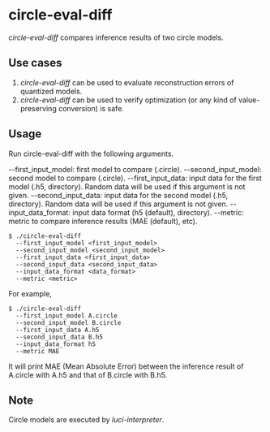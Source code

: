 # circle-eval-diff

_circle-eval-diff_ compares inference results of two circle models.

## Use cases

1. _circle-eval-diff_ can be used to evaluate reconstruction errors of quantized models.
2. _circle-eval-diff_ can be used to verify optimization (or any kind of value-preserving conversion) is safe.

## Usage

Run circle-eval-diff with the following arguments.

--first_input_model: first model to compare (.circle).
--second_input_model: second model to compare (.circle).
--first_input_data: input data for the first model (.h5, directory). Random data will be used if this argument is not given.
--second_input_data: input data for the second model (.h5, directory). Random data will be used if this argument is not given.
--input_data_format: input data format (h5 (default), directory).
--metric: metric to compare inference results (MAE (default), etc).

```
$ ./circle-eval-diff
  --first_input_model <first_input_model>
  --second_input_model <second_input_model>
  --first_input_data <first_input_data>
  --second_input_data <second_input_data>
  --input_data_format <data_format>
  --metric <metric>
```

For example,
```
$ ./circle-eval-diff
  --first_input_model A.circle
  --second_input_model B.circle
  --first_input_data A.h5
  --second_input_data B.h5
  --input_data_format h5
  --metric MAE
```

It will print MAE (Mean Absolute Error) between the inference result of A.circle with A.h5 and that of B.circle with B.h5.

## Note

Circle models are executed by _luci-interpreter_.
